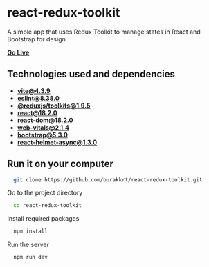 # react-redux-toolkit

A simple app that uses Redux Toolkit to manage states in React and Bootstrap for design.

[**Go Live**](https://react-redux-toolkit-exp.netlify.app)

## Technologies used and dependencies

- [**vite@4.3.9**](https://vitejs.dev)
- [**eslint@8.38.0**](https://vitejs.dev)
- [**@reduxjs/toolkits@1.9.5**](https://redux-toolkit.js.org)
- [**react@18.2.0**](https://styled-components.com)
- [**react-dom@18.2.0**](https://styled-components.com)
- [**web-vitals@2.1.4**](https://styled-components.com)
- [**bootstrap@5.3.0**](https://getbootstrap.com)
- [**react-helmet-async@1.3.0**](https://github.com/staylor/react-helmet-async)

## Run it on your computer

```bash
  git clone https://github.com/burakkrt/react-redux-toolkit.git
```

Go to the project directory

```bash
  cd react-redux-toolkit
```

Install required packages

```bash
  npm install
```

Run the server

```bash
  npm run dev
```